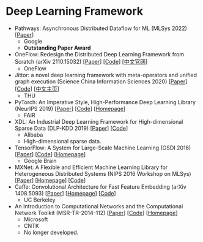 # Deep Learning Framework

* Pathways: Asynchronous Distributed Dataflow for ML (MLSys 2022) \[[Paper](https://mlsys.org/virtual/2022/oral/2146)]
  * Google
  * **Outstanding Paper Award**
* OneFlow: Redesign the Distributed Deep Learning Framework from Scratch (arXiv 2110.15032) \[[Paper](https://arxiv.org/abs/2110.15032)] \[[Code](https://github.com/Oneflow-Inc/oneflow)] \[[中文官网](https://www.oneflow.org/index.html)]
  * OneFlow
* Jittor: a novel deep learning framework with meta-operators and unified graph execution (Science China Information Sciences 2020) \[[Paper](http://scis.scichina.com/en/2020/222103.pdf)] \[[Code](https://github.com/Jittor/Jittor)] \[[中文主页](https://cg.cs.tsinghua.edu.cn/jittor/)]
  * THU
* PyTorch: An Imperative Style, High-Performance Deep Learning Library (NeurIPS 2019) \[[Paper](https://papers.nips.cc/paper\_files/paper/2019/hash/bdbca288fee7f92f2bfa9f7012727740-Abstract.html)] \[[Code](https://github.com/pytorch/pytorch)] \[[Homepage](https://pytorch.org/)]
  * FAIR
* XDL: An Industrial Deep Learning Framework for High-dimensional Sparse Data (DLP-KDD 2019) \[[Paper](https://dl.acm.org/doi/10.1145/3326937.3341255)] \[[Code](https://github.com/alibaba/x-deeplearning)]
  * Alibaba
  * High-dimensional sparse data.
* TensorFlow: A System for Large-Scale Machine Learning (OSDI 2016) \[[Paper](https://www.usenix.org/conference/osdi16/technical-sessions/presentation/abadi)] \[[Code](https://github.com/tensorflow/tensorflow)] \[[Homepage](https://www.tensorflow.org/)]
  * Google Brain
* MXNet: A Flexible and Efficient Machine Learning Library for Heterogeneous Distributed Systems (NIPS 2016 Workshop on MLSys) \[[Paper](https://arxiv.org/abs/1512.01274)] \[[Homepage](https://mxnet.apache.org/)] \[[Code](https://github.com/apache/mxnet)]
* Caffe: Convolutional Architecture for Fast Feature Embedding (arXiv 1408.5093) \[[Paper](https://arxiv.org/abs/1408.5093)] \[[Homepage](http://caffe.berkeleyvision.org/)] \[[Code](https://github.com/BVLC/Caffe/)]
  * UC Berkeley
* An Introduction to Computational Networks and the Computational Network Toolkit (MSR-TR-2014-112) \[[Paper](https://www.microsoft.com/en-us/research/publication/an-introduction-to-computational-networks-and-the-computational-network-toolkit/)] \[[Code](https://github.com/microsoft/CNTK)] \[[Homepage](https://learn.microsoft.com/en-us/cognitive-toolkit/)]
  * Microsoft
  * CNTK
  * No longer developed.
